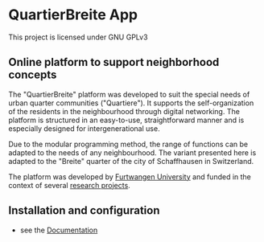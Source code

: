# QuartierBreite App
This project is licensed under GNU GPLv3

## Online platform to support neighborhood concepts
The "QuartierBreite" platform was developed to suit the special needs of urban quarter communities ("Quartiere"). It supports the self-organization of the residents in the neighbourhood through digital networking. The platform is structured in an easy-to-use, straightforward manner and is especially designed for intergenerational use.

Due to the modular programming method, the range of functions can be adapted to the needs of any neighbourhood. The variant presented here is adapted to the "Breite" quarter of the city of Schaffhausen in Switzerland.

The platform was developed by [Furtwangen University](https://www.hs-furtwangen.de/) and funded in the context of several [research projects](https://imtt.hs-furtwangen.de/imtt/wir-im-quartier/).


## Installation and configuration
- see the [Documentation](https://github.com/IMTT-FuWa/QuartierBreite/blob/master/docs/index.md)
